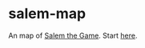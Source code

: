 # salem-map

An map of [Salem the Game](www.salemthegame.com).
Start [here](http://salem-Mapping.github.io/salem-map/).
